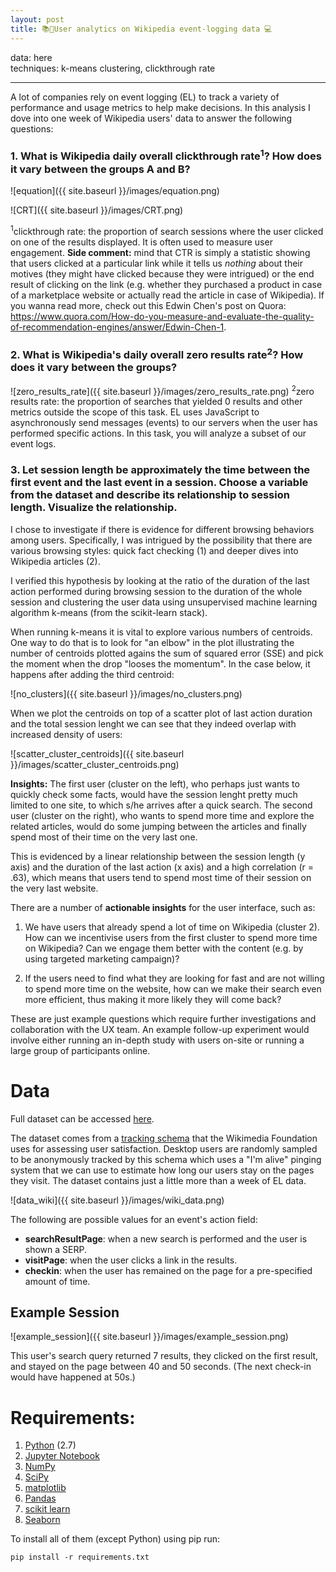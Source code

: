 ```yaml
---
layout: post
title: 📚👀User analytics on Wikipedia event-logging data 💻
---
```

data: here   
techniques: k-means clustering, clickthrough rate 
 
---

A lot of companies rely on event logging (EL) to track a variety of performance and usage metrics to help make decisions. In this analysis I dove into one week of Wikipedia users' data to answer the following questions:

### 1. What is Wikipedia daily overall clickthrough rate<sup>1</sup>? How does it vary between the groups A and B?

![equation]({{ site.baseurl }}/images/equation.png)

![CRT]({{ site.baseurl }}/images/CRT.png)

<sup>1</sup>clickthrough rate: the proportion of search sessions where the user clicked on one of the results displayed. It is often used to measure user engagement. **Side comment:** mind that CTR is simply a statistic showing that users clicked at a particular link while it tells us *nothing* about their motives (they might have clicked because they were intrigued) or the end result of clicking on the link (e.g. whether they purchased a product in case of a marketplace website or actually read the article in case of Wikipedia). If you wanna read more, check out this Edwin Chen's post on Quora: https://www.quora.com/How-do-you-measure-and-evaluate-the-quality-of-recommendation-engines/answer/Edwin-Chen-1.

### 2. What is Wikipedia's daily overall zero results rate<sup>2</sup>? How does it vary between the groups?

![zero_results_rate]({{ site.baseurl }}/images/zero_results_rate.png)
<sup>2</sup>zero results rate: the proportion of searches that yielded 0 results
and other metrics outside the scope of this task. EL uses JavaScript to asynchronously send messages (events) to our servers when the user has performed specific actions. In this task, you will analyze a subset of our event logs.


### 3. Let session length be approximately the time between the first event and the last event in a session. Choose a variable from the dataset and describe its relationship to session length. Visualize the relationship.

I chose to investigate if there is evidence for different browsing behaviors among users. Specifically, I was intrigued by the possibility that there are various browsing styles: quick fact checking (1) and deeper dives into Wikipedia articles (2). 

I verified this hypothesis by looking at the ratio of the duration of the last action performed during browsing session to the duration of the whole session and clustering the user data using unsupervised machine learning algorithm k-means (from the scikit-learn stack). 

When running k-means it is vital to explore various numbers of centroids. One way to do that is to look for "an elbow" in the plot illustrating the number of centroids plotted agains the sum of squared error (SSE) and pick the moment when the drop "looses the momentum". In the case below, it happens after adding the third centroid:

![no_clusters]({{ site.baseurl }}/images/no_clusters.png)

When we plot the centroids on top of a scatter plot of last action duration and the total session lenght we can see that they indeed overlap with increased density of users:

![scatter_cluster_centroids]({{ site.baseurl }}/images/scatter_cluster_centroids.png)


**Insights:** The first user (cluster on the left), who perhaps just wants to quickly check some facts, would have the session lenght pretty much limited to one site, to which s/he arrives after a quick search. The second user (cluster on the right), who wants to spend more time and explore the related articles, would do some jumping between the articles and finally spend most of their time on the very last one. 

This is evidenced by a linear relationship between the session length (y axis) and the duration of the last action (x axis) and a high correlation (r = .63), which means that users tend to spend most time of their session on the very last website. 

There are a number of **actionable insights** for the user interface, such as:

1. We have users that already spend a lot of time on Wikipedia (cluster 2). How can we incentivise users from the first cluster to spend more time on Wikipedia? Can we engage them better with the content (e.g. by using targeted marketing campaign)?

2. If the users need to find what they are looking for fast and are not willing to spend more time on the website, how can we make their search even more efficient, thus making it more likely they will come back?

These are just example questions which require further investigations and collaboration with the UX team. An example follow-up experiment would involve either running an in-depth study with users on-site or running a large group of participants online. 

# Data

Full dataset can be accessed <a href="https://github.com/zuzannna/Discovery-Hiring-Analyst-2016">here</a>.

The dataset comes from a <a href="https://meta.wikimedia.org/wiki/Schema:TestSearchSatisfaction2">tracking schema</a> that the Wikimedia Foundation uses for assessing user satisfaction. Desktop users are randomly sampled to be anonymously tracked by this schema which uses a "I'm alive" pinging system that we can use to estimate how long our users stay on the pages they visit. The dataset contains just a little more than a week of EL data.

![data_wiki]({{ site.baseurl }}/images/wiki_data.png)

The following are possible values for an event's action field:

- **searchResultPage**: when a new search is performed and the user is shown a SERP.
- **visitPage**: when the user clicks a link in the results.
- **checkin**: when the user has remained on the page for a pre-specified amount of time.


## Example Session

![example_session]({{ site.baseurl }}/images/example_session.png)

This user's search query returned 7 results, they clicked on the first result, and stayed on the page between 40 and 50 seconds. (The next check-in would have happened at 50s.)

# Requirements:

1. <a href="https://www.python.org/"> Python</a> (2.7)
2. <a href="http://jupyter.org/">Jupyter Notebook</a>
3. <a href="http://www.numpy.org/">NumPy</a>
4. <a href="http://www.scipy.org/">SciPy</a>
5. <a href="http://matplotlib.org/">matplotlib</a>
6. <a href="http://pandas.pydata.org">Pandas</a>
7. <a href="http://scikit-learn.org/stable/">scikit learn</a>
8. <a href="http://seaborn.pydata.org">Seaborn</a>

To install all of them (except Python) using pip run:

    pip install -r requirements.txt




